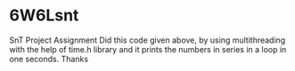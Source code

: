 # 6W6Lsnt
SnT Project Assignment
Did this code given above, by using multithreading with the help of time.h library and it prints the numbers in series in a loop in one seconds.
Thanks
